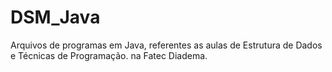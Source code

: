 # DSM_Java
Arquivos de programas em Java, referentes as aulas de Estrutura de Dados e Técnicas de Programação. na Fatec Diadema.

